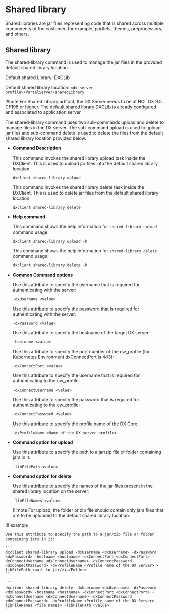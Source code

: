 # Shared library

Shared libraries are jar files representing code that is shared across multiple components of the customer, for example, portlets, themes, preprocessors, and others.

## Shared library

The shared-library command is used to manage the jar files in the provided default shared library location.

Default shared Library: DXCLib

Default shared library location: `<dx-server-profile>/PortalServer/sharedLibrary`

!!!note
    For Shared Library artifact, the DX Server needs to be at HCL DX 9.5 CF196 or higher. The default shared library DXCLib is already configured and associated to application server.

The shared-library command uses two sub-commands upload and delete to manage files in the DX server. The sub-command upload is used to upload jar files and sub-command delete is used to delete the files from the default shared library location provided below.

-   **Command Description**

    This command invokes the shared library upload task inside the DXClient. This is used to upload jar files into the default shared library location.

    ```
    dxclient shared-library upload
    ```

    This command invokes the shared library delete task inside the DXClient. This is used to delete jar files from the default shared library location.

    ```
    dxclient shared-library delete
    ```

-   **Help command**

    This command shows the help information for `shared-library upload` command usage:

    ```
    dxclient shared-library upload -h
    ```

    This command shows the help information for `shared-library delete` command usage:

    ```
    dxclient shared-library delete -h
    ```

-   **Common Command options**

    Use this attribute to specify the username that is required for authenticating with the server:

    ```
    -dxUsername <value> 
    ```

    Use this attribute to specify the password that is required for authenticating with the server:

    ```
    -dxPassword <value>
    ```

    Use this attribute to specify the hostname of the target DX server:

    ```
    -hostname <value>
    ```

    Use this attribute to specify the port number of the cw_profile (for Kubernetes Environment dxConnectPort is 443):

    ```
    -dxConnectPort <value>
    ```

    Use this attribute to specify the username that is required for authenticating to the cw_profile:

    ```
    -dxConnectUsername <value>
    ```

    Use this attribute to specify the password that is required for authenticating to the cw_profile:

    ```
    -dxConnectPassword <value>
    ```

    Use this attribute to specify the profile name of the DX Core:

    ```
    -dxProfileName <Name of the DX server profile>
    ```

-   **Command option for upload**

    Use this attribute to specify the path to a jar/zip file or folder containing jars in it:

    ```
    -libFilePath <value>
    ```

-   **Command option for delete**

    Use this attribute to specify the names of the jar files present in the shared library location on the server:

    ```
    -libFileNames <value>
    ```

    !!! note 
        For upload, the folder or zip file should contain only jars files that are to be uploaded to the default shared library location:

!!! example

    Use this attribute to specify the path to a jar/zip file or folder containing jars in it:

    ```
    dxclient shared-library upload -dxUsername <dxUsername> -dxPassword <dxPassword> -hostname <hostname> -dxConnectPort <dxConnectPort> -dxConnectUsername <dxConnectUsername> -dxConnectPassword <dxConnectPassword> -dxProfileName <Profile name of the DX Server> -libFilePath <path to jar/zip/Folder> 
    ```

     ```
    dxclient shared-library delete -dxUsername <dxUsername> -dxPassword <dxPassword> -hostname <hostname> -dxConnectPort <dxConnectPort> -dxConnectUsername <dxConnectUsername> -dxConnectPassword <dxConnectPassword> -dxProfileName <Profile name of the DX Server> -libFileNames <file names> -libFilePath <value>
    ```


